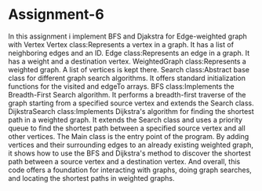 # Assignment-6
In this assignment i implement BFS and Djakstra for Edge-weighted graph with Vertex 
Vertex class:Represents a vertex in a graph. It has a list of neighboring edges and an ID.
Edge class:Represents an edge in a graph. It has a weight and a destination vertex.
WeightedGraph class:Represents a weighted graph. A list of vertices is kept there.
Search class:Abstract base class for different graph search algorithms. It offers standard
initialization functions for the visited and edgeTo arrays.
BFS class:Implements the Breadth-First Search algorithm. It performs a breadth-first traverse
of the graph starting from a specified source vertex and extends the Search class.
DijkstraSearch class:Implements Dijkstra's algorithm for finding the shortest path in a weighted graph.
It extends the Search class and uses a priority queue to find the shortest path between a specified source vertex and all other vertices.
The Main class is the entry point of the program. By adding vertices and their surrounding edges to an already existing weighted graph, it shows how to use the BFS and Dijkstra's method to discover the shortest path between a source vertex and a destination vertex. And overall, this code offers a foundation for interacting with graphs, doing graph searches, and locating the shortest paths in weighted graphs.
